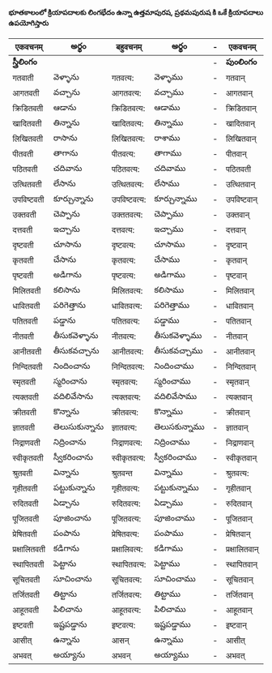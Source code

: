 
#### భూతకాలంలో క్రియాపదాలకు లింగభేదం ఉన్నా ఉత్తమాపురష, ప్రథమపురుష కి ఒకే క్రియాపదాలు ఉపయోగిస్తారు 

| एकवचनम् | అర్థం | बहुवचनम् | అర్థం | - | एकवचनम् | అర్థం | बहुवचनम् | అర్థం |
|----------|--------|--------|------| ---|-------|--------|-------|-------|
|**స్త్రీలింగం**||||-|**పుంలింగం**||||
| गतवाती  | వెళ్ళాను | गतवत्य: | వెళ్ళాము | - | गतवान् | వెళ్ళాను | गतवन्त: | వెళ్ళాము |
| आगतवती | వచ్చాను | आगतवत्य: | వచ్చాము | - |  आगतवान् | వచ్చాను | आगतवन्त: | వచ్చాము |
| क्रिडितवती | ఆడాను | क्रिडितवत्य: | ఆడాము | - | क्रिडितवान् | ఆడాను | क्रिडितवन्त: | ఆడాము |
| खादितवती  | తిన్నాను | खादितवत्य: | తిన్నాము | - | खादितवान् | తిన్నాను | खादितवन्त: | తిన్నాము |
| लिखितवती | రాసాను | लिखितवत्य: | రాశాము | - | लिखितवान् | రాసాను | लिखितवन्त: | రాశాము |
| पीतवती | తాగాను | पीतवत्य: | తాగాము | - | पीतवान् | తాగాను | पीतवन्त: | తాగాము |
| पठितवती | చదివాను | पठितवत्य: | చదివాము | - | पठितवती | చదివాను | पठितवन्त: | చదివాము |
| उत्थितवती | లేసాను | उत्थितवत्य: | లేసాము | - | उत्थितवान् | లేసాను | उत्थितवन्त: | లేసాము |
| उपविष्टवती | కూర్చున్నాను | उपविष्टवत्य: | కూర్చున్నాము | - | उपविष्टवान् | కూర్చున్నాను | उपविष्टवन्त: | కూర్చున్నాము |
| उक्तवती | చెప్పాను | उक्ततवत्य: | చెప్పాము | - | उक्तवान् | చెప్పాను | उक्ततवन्त: | చెప్పాము |
| दत्तवती | ఇచ్చాను | दत्तवत्य: | ఇచ్చాము | - | दत्तवान् | ఇచ్చాను | दत्तवन्त: | ఇచ్చాము |
| दृष्टवती | చూసాను | दृष्टवत्य: | చూసాము | - | दृष्टवान् | చూసాను | दृष्टवन्त: | చూసాము |
| कृतवती | చేసాను | कृतवत्य: | చేసాము | - | कृतवान् | చేసాను | कृतवन्त: | చేసాము |
| पृष्टवती | అడిగాను | पृष्टवत्य: | అడిగాము | - | पृष्टवान् | అడిగాను | पृष्टवन्त: | అడిగాము |
| मिलितवती | కలిసాను | मिलितवत्य: | కలిసాము | - | मिलितवान् | కలిసాను | मिलितवन्त: | కలిసాము |
| धावितवती | పరిగెత్తాను | धावितवत्य: | పరిగెత్తాము | - | धावितवान् | పరిగెత్తాను | धावितवन्त: | పరిగెత్తాము |
| पतितवती | పడ్డాను | पतितवत्य: | పడ్డాము | - | पतितवान् | పడ్డాను | पतितवन्त: | పడ్డాము |
| नीतवती | తీసుకవెళ్ళాను  | नीतवत्य: | తీసుకవెళ్ళాము  | - | नीतवान् | తీసుకవెళ్ళాను | नीतवन्त: | తీసుకవెళ్ళాము |
| आनीतवती | తీసుకవచ్చాను | आनीतवत्य: | తీసుకవచ్చాము | - | आनीतवान् | తీసుకవచ్చాను | आनीतवन्त: | తీసుకవచ్చాము |
| निन्दितवती | నిందించాను | निन्दितवत्य: | నిందించాము | - | निन्दितवान् | నిందించాను | निन्दितवन्त: | నిందించాము |
| स्मृतवती | స్మరించాను | स्मृतवत्य: | స్మరించాము | - | स्मृतवान् | స్మరించాను | स्मृतवन्त: | స్మరించాము |
| त्यक्तवती | వదిలివేసాను | त्यक्तवत्य: | వదిలివేసాము | - | त्यक्तवान् | వదిలివేసాను | त्यक्तवन्त: | వదిలివేసాము |
| क्रीतवती | కొన్నాను | क्रीतवत्य: | కొన్నాము | - | क्रीतवान् | కొన్నాను | क्रीतवन्त: | కొన్నాము |
| ज्ञातवती | తెలుసుకున్నాను | ज्ञातवत्य: | తెలుసకున్నాము | - | ज्ञातवान् | తెలుసుకున్నాను | ज्ञातवन्त: | తెలుసకున్నాము |
| निद्राणवती | నిద్రించాను | निद्राणवत्य: | నిద్రించాము | - | निद्राणवान् | నిద్రించాను | निद्राणवन्त:  | నిద్రించాము |
| स्वीकृतवती | స్వీకరించాను | स्वीकृतवत्य: | స్వీకరించాము | - | स्वीकृतवान् | స్వీకరించాను | स्वीकृतवन्त: | స్వీకరించాము |
| श्रुतवती | విన్నాను | श्रुतवन्त | విన్నాము | - | श्रुतवत्य: | విన్నాను | श्रुतवन्त: | విన్నాము |
| गृहीतवती | పట్టుకున్నాను | गृहीतवत्य: | పట్టుకున్నాము | - | गृहीतवान् | పట్టుకున్నాను | गृहीतवन्त: | పట్టుకున్నాము |
| रुदितवती | ఏడ్చాను | रुदितवत्य: | ఏడ్చాము | - | रुदितवान् | ఏడ్చాను | रुदितवन्त: | ఏడ్చాము |
| पूजितवती | పూజించాను | पूजितवत्य: | పూజించాము | - | पूजितवान् | పూజించాను  | पूजितवन्त: | పూజించాము |
| प्रेषितवती | పంపాను | प्रेषितवत्य: | పంపాము | - | प्रेषितवान् | పంపాను | प्रेषितवन्त: | పంపాము |
| प्रक्षालितवती | కడిగాను | प्रक्षालिवत्य: | కడిగాము | - | प्रक्षालितवान् | కడిగాను | प्रक्षालिवन्त: | కడిగాము |
| स्थापितवती | పెట్టాను | स्थापितवत्य: | పెట్టాము | - | स्थापितवान् | పెట్టాను | स्थापितवन्त: | పెట్టాము |
| सूचितवती | సూచించాను | सूचितवत्य: | సూచించాము | - | सूचितवान् | సూచించాను | सूचितवन्त: | సూచించాము |
| तर्जितवती | తిట్టాను | तर्जितवत्य: | తిట్టాము | - | तर्जितवान् | తిట్టాను | तर्जितवन्त: | తిట్టాము |
| आहूतवती | పిలిచాను | आहूतवत्य: | పిలిచాము | - | आहूतवान् | పిలిచాను | आहूतवन्त: | పిలిచాము |
| इष्टवती | ఇష్టపడ్డాను | इष्टवत्य: | ఇష్టపడ్డాము | - | इष्टवान् | ఇష్టపడ్డాను | इष्टवन्त: | ఇష్టపడ్డాము |
| आसीत् | ఉన్నాను | आसन् | ఉన్నాము | - | आसीत् | ఉన్నాను | आसन् | ఉన్నాము |
| अभवत् | అయ్యాను  | अभवन् | అయ్యాము | - | अभवत् | అయ్యాను | अभवन् | అయ్యాము |

